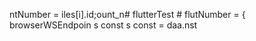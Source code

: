 ntNumber = 
iles[i].id;ount_n# flutterTest # flutNumber = 
                    { browserWSEndpoin
s const 
s const 
= daa.nst 
